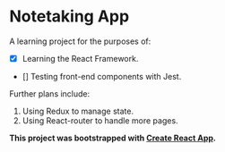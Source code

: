 # Notetaking App

A learning project for the purposes of:
- [X] Learning the React Framework.
- [] Testing front-end components with Jest.

Further plans include:
1. Using Redux to manage state.
2. Using React-router to handle more pages.

**This project was bootstrapped with [Create React App](https://github.com/facebookincubator/create-react-app).**
